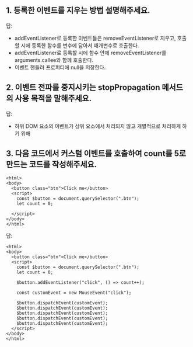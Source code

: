 ## 1. 등록한 이벤트를 지우는 방법 설명해주세요.

답:
- addEventListener로 등록한 이벤트들은 removeEventListener로 지우고, 호출할 시에 등록한 함수를 변수에 담아서 매개변수로 호출한다.
- addEventListener로 등록할 시에 함수 안에 removeEventListener를 arguments.callee와 함께 호출한다.
- 이벤트 핸들러 프로퍼티에 null을 저장한다.

## 2. 이벤트 전파를 중지시키는 stopPropagation 메서드의 사용 목적을 말해주세요.

답:
- 하위 DOM 요소의 이벤트가 상위 요소에서 처리되지 않고 개별적으로 처리하게 하기 위해

## 3. 다음 코드에서 커스텀 이벤트를 호출하여 count를 5로 만드는 코드를 작성해주세요.

```
<html>
<body>
  <button class="btn">Click me</button>
  <script>
    const $button = document.querySelector(".btn");
    let count = 0;

  </script>
</body>
</html>

```

답:

```
<html>
<body>
  <button class="btn">Click me</button>
  <script>
    const $button = document.querySelector(".btn");
    let count = 0;

    $button.addEventListener("click", () => count++);

    const customEvent = new MouseEvent("click");
    
    $button.dispatchEvent(customEvent);
    $button.dispatchEvent(customEvent);
    $button.dispatchEvent(customEvent);
    $button.dispatchEvent(customEvent);
    $button.dispatchEvent(customEvent);
  </script>
</body>
</html>

```